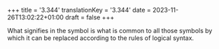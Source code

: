 +++
title = '3.344'
translationKey = '3.344'
date = 2023-11-26T13:02:22+01:00
draft = false
+++

What signifies in the symbol is what is common to all those symbols by which it can be replaced according to the rules of logical syntax.
